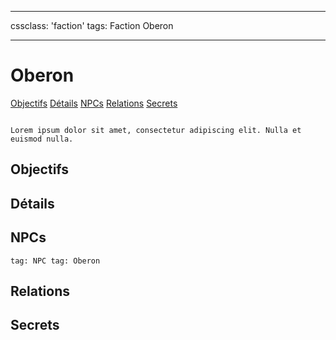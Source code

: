 
---

cssclass: 'faction'
tags: Faction Oberon

---

# Oberon
<span class="nav">[Objectifs](#Objectifs) [Détails](#Détails) [NPCs](#NPCs) [Relations](#Relations) [Secrets](#Secrets)</span>

```ad-desc

Lorem ipsum dolor sit amet, consectetur adipiscing elit. Nulla et euismod nulla.
```

## Objectifs

## Détails

## NPCs
```query
tag: NPC tag: Oberon
```

## Relations

## Secrets

